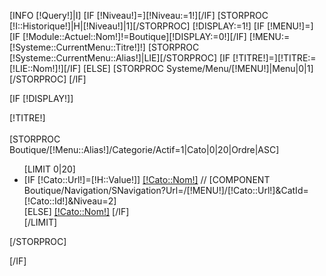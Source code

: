 [INFO [!Query!]|I]
[IF [!Niveau!]=][!Niveau:=1!][/IF]
[STORPROC [!I::Historique!]|H|[!Niveau!]|1][/STORPROC]
[!DISPLAY:=1!]
[IF [!MENU!]=]
	[IF [!Module::Actuel::Nom!]!=Boutique][!DISPLAY:=0!][/IF]
	[!MENU:=[!Systeme::CurrentMenu::Titre!]!]
	[STORPROC [!Systeme::CurrentMenu::Alias!]|LIE][/STORPROC]
	[IF [!TITRE!]=][!TITRE:=[!LIE::Nom!]!][/IF]
[ELSE]
	[STORPROC Systeme/Menu/[!MENU!]|Menu|0|1][/STORPROC]
[/IF]

[IF [!DISPLAY!]]
	<div class="EntoureComposant">
		<div class="Navigation">
			<div class="EnteteNavigation">
				[!TITRE!]
			</div>
			<div class="ContenuComposantNavigation">		
				[STORPROC Boutique/[!Menu::Alias!]/Categorie/Actif=1|Cato|0|20|Ordre|ASC]
					<ul>
						[LIMIT 0|20]
								<li>
									[IF [!Cato::Url!]=[!H::Value!]]
										<a href="/[!MENU!]/Categorie/[!Cato::Url!]">[!Cato::Nom!]</a>
										// [COMPONENT Boutique/Navigation/SNavigation?Url=/[!MENU!]/[!Cato::Url!]&CatId=[!Cato::Id!]&Niveau=2]				
									[ELSE]
										<a href="/[!MENU!]/Categorie/[!Cato::Url!]">[!Cato::Nom!]</a>
									[/IF]
								</li>
						[/LIMIT]
					</ul>
				[/STORPROC]
			</div>
		</div>
	</div>	

[/IF]